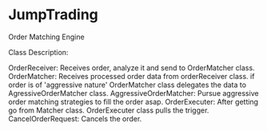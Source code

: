 # JumpTrading
Order Matching Engine

Class Description:

OrderReceiver: Receives order, analyze it and send to OrderMatcher class.
OrderMatcher: Receives processed order data from orderReceiver class. if order is of 'aggressive nature' OrderMatcher class delegates the data to AgressiveOrderMatcher class.
AggressiveOrderMatcher: Pursue aggressive order matching strategies to fill the order asap.
OrderExecuter: After getting go from Matcher class. OrderExecuter class pulls the trigger.
CancelOrderRequest: Cancels the order.
